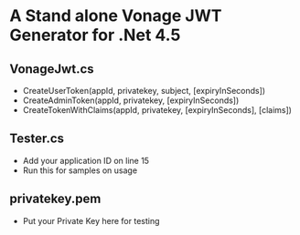 # A Stand alone Vonage JWT Generator for .Net 4.5

## VonageJwt.cs
- CreateUserToken(appId, privatekey, subject, [expiryInSeconds])
- CreateAdminToken(appId, privatekey, [expiryInSeconds])
- CreateTokenWithClaims(appId, privatekey, [expiryInSeconds], [claims])

## Tester.cs
- Add your application ID on line 15
- Run this for samples on usage

## privatekey.pem
- Put your Private Key here for testing
